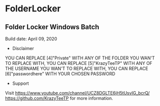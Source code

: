 # FolderLocker
Folder Locker Windows Batch
----------------------------------------

Build date: April 09, 2020



* Disclaimer

YOU CAN REPLACE [4]"Private" WITH ANY OF THE FOLDER YOU WAN'T TO REPLACE WITH,
YOU CAN REPLACE [5]"KrazyTeeTP" WITH ANY OF THE USERNAME YOU WAN'T TO REPLACE WITH,
YOU CAN REPLACE [6]"passwordhere" WITH YOUR CHOSEN PASSWORD



* Support

Visit
	https://www.youtube.com/channel/UCZ8DGLTE6jH5tUsvIG_bcrQ/
	https://github.com/KrazyTeeTP
for more information.
